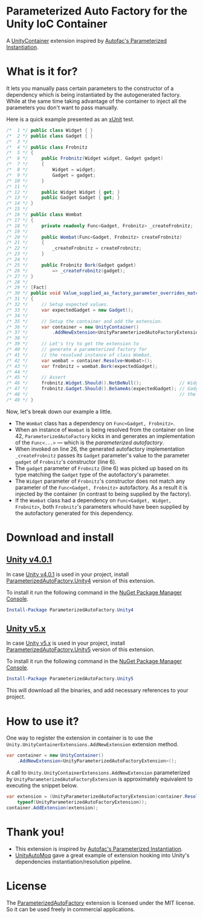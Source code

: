# Parameterized Auto Factory for the Unity IoC Container

A [UnityContainer](https://github.com/unitycontainer) extension inspired by [Autofac's Parameterized Instantiation](http://docs.autofac.org/en/latest/resolve/relationships.html#parameterized-instantiation-func-x-y-b).

# What is it for?

It lets you manually pass certain parameters to the constructor of a dependency which is being instantiated by the autogenerated factory.  
While at the same time taking advantage of the container to inject all the parameters you don't want to pass manually.  

Here is a quick example presented as an [xUnit](https://xunit.github.io/) test.

```csharp
/*  1 */ public class Widget { }
/*  2 */ public class Gadget { }
/*  3 */ 
/*  4 */ public class Frobnitz
/*  5 */ {
/*  6 */     public Frobnitz(Widget widget, Gadget gadget)
/*  7 */     {
/*  8 */         Widget = widget;
/*  9 */         Gadget = gadget;
/* 10 */     }
/* 11 */ 
/* 12 */     public Widget Widget { get; }
/* 13 */     public Gadget Gadget { get; }
/* 14 */ }
/* 15 */ 
/* 16 */ public class Wombat
/* 17 */ {
/* 18 */     private readonly Func<Gadget, Frobnitz> _createFrobnitz;
/* 19 */ 
/* 20 */     public Wombat(Func<Gadget, Frobnitz> createFrobnitz)
/* 21 */     {
/* 22 */         _createFrobnitz = createFrobnitz;
/* 23 */     }
/* 24 */ 
/* 25 */     public Frobnitz Bork(Gadget gadget)
/* 26 */         => _createFrobnitz(gadget);
/* 27 */ }
/* 28 */ 
/* 29 */ [Fact]
/* 30 */ public void Value_supplied_as_factory_parameter_overrides_matching_constructor_parameter()
/* 31 */ {
/* 32 */     // Setup expected values.
/* 33 */     var expectedGadget = new Gadget();
/* 34 */ 
/* 35 */     // Setup the container and add the extension.
/* 36 */     var container = new UnityContainer()
/* 37 */         .AddNewExtension<UnityParameterizedAutoFactoryExtension>();
/* 38 */ 
/* 39 */     // Let's try to get the extension to
/* 40 */     // generate a parameterized factory for
/* 41 */     // the resolved instance of class Wombat.
/* 42 */     var wombat = container.Resolve<Wombat>();
/* 43 */     var frobnitz = wombat.Bork(expectedGadget);
/* 44 */ 
/* 45 */     // Assert
/* 46 */     frobnitz.Widget.Should().NotBeNull();              // Widget was injected by the container.
/* 47 */     frobnitz.Gadget.Should().BeSameAs(expectedGadget); // Gadget was supplied through 
/* 48 */                                                        // the param of _createFrobnitz.
/* 49 */ } 
```

Now, let's break down our example a little.  

- The `Wombat` class has a dependency on `Func<Gadget, Frobnitz>`.  
- When an instance of `Wombat` is being resolved from the container on line 42, `ParameterizedAutoFactory` kicks in and generates an implementation of the `Func<...>` &mdash; which is the *parameterized autofactory*.  
- When invoked on line 26, the generated autofactory implementation `_createFrobnitz` passes its `Gadget` parameter's value to the parameter `gadget` of `Frobnitz`'s constructor (line 6). 
- The `gadget` parameter of `Frobnitz` (line 6) was picked up based on its type matching the `Gadget` type of the autofactory's parameter.
- The `Widget` parameter of `Frobnitz`'s constructor does not match any parameter of the `Func<Gadget, Frobnitz>` autofactory. As a result it is injected by the container (in contrast to being supplied by the factory).
- If the `Wombat` class had a dependency on `Func<Gadget, Widget, Frobnitz>`, both `Frobnitz`'s parameters whould have been supplied by the autofactory generated for this dependency.  


# Download and install

## [Unity v4.0.1](https://github.com/unitycontainer/unity/tree/a370e3cd8c0f9aa5f505e896ef5225f42711d361)

In case [Unity v4.0.1](https://github.com/unitycontainer/unity/tree/a370e3cd8c0f9aa5f505e896ef5225f42711d361) is used in your project, install [ParameterizedAutoFactory.Unity4](https://www.nuget.org/packages/ParameterizedAutoFactory.Unity4) version of this extension.

To install it run the following command in the [NuGet Package Manager Console](https://docs.microsoft.com/en-us/nuget/tools/package-manager-console).

```powershell
Install-Package ParameterizedAutoFactory.Unity4
```

## [Unity v5.x](https://github.com/unitycontainer/unity/tree/v5.x)

In case [Unity v5.x](https://github.com/unitycontainer/unity/tree/v5.x) is used in your project, install [ParameterizedAutoFactory.Unity5](https://www.nuget.org/packages/ParameterizedAutoFactory.Unity5) version of this extension.

To install it run the following command in the [NuGet Package Manager Console](https://docs.microsoft.com/en-us/nuget/tools/package-manager-console).

```powershell
Install-Package ParameterizedAutoFactory.Unity5
```
   
This will download all the binaries, and add necessary references to your project.


# How to use it?

One way to register the extension in container is to use the `Unity.UnityContainerExtensions.AddNewExtension` extension method.

```csharp
var container = new UnityContainer()
    .AddNewExtension<UnityParameterizedAutoFactoryExtension>();

```

A call to `Unity.UnityContainerExtensions.AddNewExtension` parameterized by `UnityParameterizedAutoFactoryExtension` is approximately equivalent to executing the snippet below. 
```csharp
var extension = (UnityParameterizedAutoFactoryExtension)container.Resolve(
    typeof(UnityParameterizedAutoFactoryExtension));
container.AddExtension(extension);

```

# Thank you!

- This extension is inspired by [Autofac's Parameterized Instantiation](http://docs.autofac.org/en/latest/resolve/relationships.html#parameterized-instantiation-func-x-y-b).
- [UnityAutoMoq](https://github.com/thedersen/UnityAutoMoq) gave a great example of extension hooking into Unity's dependencies instantiation/resolution pipeline.

# License

The [ParameterizedAutoFactory](https://github.com/mykolav/unitycontainer-param-autofactory) extension is licensed under the MIT license.  
So it can be used freely in commercial applications.
